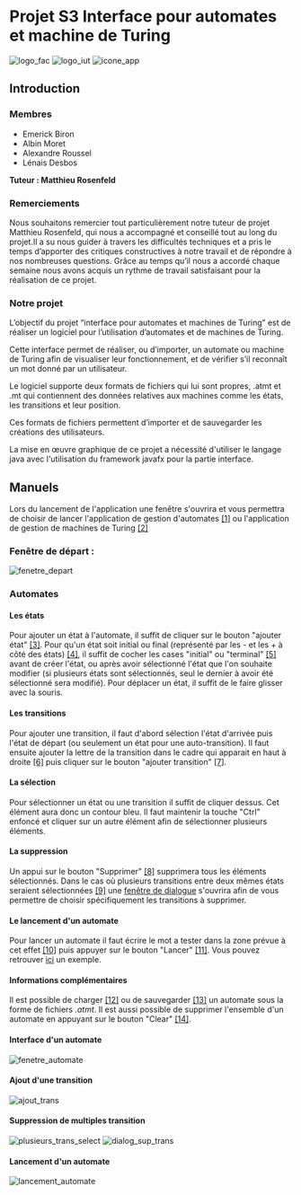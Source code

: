 # Projet S3 Interface pour automates et machine de Turing

![logo_fac](ressources/logo_fac.png)
![logo_iut](ressources/logo_iut.png)
![icone_app](ressources/icon150x150.png)

## Introduction 

### Membres

- Emerick Biron
- Albin Moret
- Alexandre Roussel
- Lénais Desbos

**Tuteur : Matthieu Rosenfeld**

### Remerciements
Nous souhaitons remercier tout particulièrement notre tuteur de projet Matthieu Rosenfeld, qui nous a accompagné et 
conseillé tout au long du projet.Il a su nous guider à travers les difficultés techniques et a pris le temps d’apporter
des critiques constructives à notre travail et de répondre à nos nombreuses questions. Grâce au temps qu’il nous a
accordé chaque semaine nous avons acquis un rythme de travail satisfaisant pour la réalisation de ce projet.

### Notre projet
L’objectif du projet “interface pour automates et machines de Turing” est de réaliser un logiciel pour l’utilisation 
d’automates et de machines de Turing.

Cette interface permet de réaliser, ou d’importer, un automate ou machine de Turing afin de visualiser leur 
fonctionnement, et de vérifier s’il reconnaît un mot donné par un utilisateur.

Le logiciel supporte deux formats de fichiers qui lui sont propres, .atmt et .mt qui contiennent des données relatives
aux machines comme les états, les transitions et leur position.

Ces formats de fichiers permettent d’importer et de sauvegarder les créations des utilisateurs.

La mise en œuvre graphique de ce projet a nécessité d'utiliser le langage java avec l'utilisation du framework javafx 
pour la partie interface.


## Manuels 

Lors du lancement de l'application une fenêtre s'ouvrira et vous permettra de choisir de lancer l'application de gestion
d'automates [[1]](#fentre-de-dpart) ou l'application de gestion de machines de Turing [[2]](#fentre-de-dpart)

### Fenêtre de départ :

![fenetre_depart](ressources/fenetre_depart.png)

### Automates

#### Les états

Pour ajouter un état à l'automate, il suffit de cliquer sur le bouton "ajouter état" [[3]](#interface-dun-automate-).
Pour qu'un état soit initial ou final (représenté par les - et les + à côté des états) [[4]](#interface-dun-automate-),
il suffit de cocher les cases "initial" ou "terminal" [[5]](#interface-dun-automate-) avant de créer l'état, ou après
avoir sélectionné l'état que l'on souhaite modifier (si plusieurs états sont sélectionnés, seul le dernier à avoir été
sélectionné sera modifié). Pour déplacer un état, il suffit de le faire glisser avec la souris.

#### Les transitions

Pour ajouter une transition, il faut d'abord sélection l'état d'arrivée puis l'état de départ (ou seulement un état pour
une auto-transition). Il faut ensuite ajouter la lettre de la transition dans le cadre qui apparait en haut à
droite [[6]](#ajout-dune-transition-) puis cliquer sur le bouton "ajouter transition" [[7]](#ajout-dune-transition-).

#### La sélection

Pour sélectionner un état ou une transition il suffit de cliquer dessus. Cet élément aura donc un contour bleu. Il faut
maintenir la touche "Ctrl" enfoncé et cliquer sur un autre élément afin de sélectionner plusieurs éléments.

#### La suppression

Un appui sur le bouton "Supprimer" [[8]](#interface-dun-automate-) supprimera tous les éléments sélectionnés. Dans le
cas où plusieurs transitions entre deux mêmes états seraient sélectionnées [[9]](#suppression-de-multiples-transition-)
une [fenêtre de dialogue](#suppression-de-multiples-transition-) s'ouvrira afin de vous permettre de choisir
spécifiquement les transitions à supprimer.

#### Le lancement d'un automate

Pour lancer un automate il faut écrire le mot a tester dans la zone prévue à cet effet [[10]](#interface-dun-automate-)
puis appuyer sur le bouton "Lancer" [[11]](#interface-dun-automate-). Vous pouvez
retrouver [ici](#lancement-dun-automate) un exemple.

#### Informations complémentaires

Il est possible de charger [[12]](#interface-dun-automate-) ou de sauvegarder [[13]](#interface-dun-automate-) un
automate sous la forme de fichiers _.atmt_. Il est aussi possible de supprimer l'ensemble d'un automate en appuyant sur
le bouton "Clear" [[14]](#interface-dun-automate-).

#### Interface d'un automate

![fenetre_automate](ressources/fenetre_automate.PNG)

#### Ajout d'une transition

![ajout_trans](ressources/ajout_trans.PNG)

#### Suppression de multiples transition

![plusieurs_trans_select](ressources/plusieurs_trans_select.PNG)
![dialog_sup_trans](ressources/dialog_sup_trans.PNG)

#### Lancement d'un automate

![lancement_automate](ressources/lancement_automate.gif)